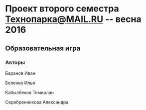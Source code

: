 # Проект второго семестра Технопарка@MAIL.RU -- весна 2016
## Образовательная игра
### Авторы
Баранов Иван

Беленко Илья

Кабылбеков Темирлан

Серебренникова Александра

